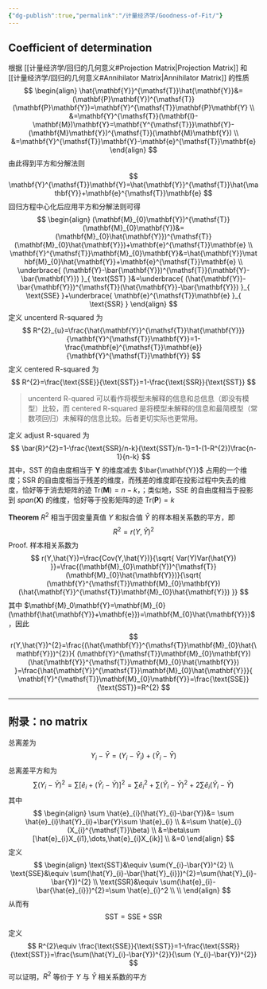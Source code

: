 ```yaml
---
{"dg-publish":true,"permalink":"/计量经济学/Goodness-of-Fit/"}
---
```


## Coefficient of determination

根据 [[计量经济学/回归的几何意义#Projection Matrix\|Projection Matrix]] 和 [[计量经济学/回归的几何意义#Annihilator Matrix\|Annihilator Matrix]] 的性质
$$
\begin{align}
\hat{\mathbf{Y}}^{\mathsf{T}}\hat{\mathbf{Y}}&=(\mathbf{P}\mathbf{Y})^{\mathsf{T}}(\mathbf{P}\mathbf{Y})=\mathbf{Y}^{\mathsf{T}}\mathbf{P}\mathbf{Y} \\
&=\mathbf{Y}^{\mathsf{T}}(\mathbf{I}-\mathbf{M})\mathbf{Y}=\mathbf{Y^{\mathsf{T}}}\mathbf{Y}-(\mathbf{M}\mathbf{Y})^{\mathsf{T}}(\mathbf{M}\mathbf{Y}) \\
&=\mathbf{Y}^{\mathsf{T}}\mathbf{Y}-\mathbf{e}^{\mathsf{T}}\mathbf{e}
\end{align}
$$
由此得到平方和分解法则
$$
\mathbf{Y}^{\mathsf{T}}\mathbf{Y}=\hat{\mathbf{Y}}^{\mathsf{T}}\hat{\mathbf{Y}}+\mathbf{e}^{\mathsf{T}}\mathbf{e}
$$
回归方程中心化后应用平方和分解法则可得
$$
\begin{align}
(\mathbf{M}_{0}\mathbf{Y})^{\mathsf{T}}(\mathbf{M}_{0}\mathbf{Y})&=(\mathbf{M}_{0}\hat{\mathbf{Y}})^{\mathsf{T}}(\mathbf{M}_{0}\hat{\mathbf{Y}})+\mathbf{e}^{\mathsf{T}}\mathbf{e} \\
\mathbf{Y}^{\mathsf{T}}\mathbf{M}_{0}\mathbf{Y}&=\hat{\mathbf{Y}}\mathbf{M}_{0}\hat{\mathbf{Y}}+\mathbf{e}^{\mathsf{T}}\mathbf{e} \\
\underbrace{ (\mathbf{Y}-\bar{\mathbf{Y}})^{\mathsf{T}}(\mathbf{Y}-\bar{\mathbf{Y}}) }_{ \text{SST} }&=\underbrace{ (\hat{\mathbf{Y}}-\bar{\mathbf{Y}})^{\mathsf{T}}(\hat{\mathbf{Y}}-\bar{\mathbf{Y}}) }_{ \text{SSE} }+\underbrace{ \mathbf{e}^{\mathsf{T}}\mathbf{e} }_{ \text{SSR} }
\end{align}
$$
定义 uncenterd R-squared 为
$$
R^{2}_{u}=\frac{\hat{\mathbf{Y}}^{\mathsf{T}}\hat{\mathbf{Y}}}{\mathbf{Y}^{\mathsf{T}}\mathbf{Y}}=1-\frac{\mathbf{e}^{\mathsf{T}}\mathbf{e}}{\mathbf{Y}^{\mathsf{T}}\mathbf{Y}}
$$
定义 centered R-squared 为
$$
R^{2}=\frac{\text{SSE}}{\text{SST}}=1-\frac{\text{SSR}}{\text{SST}}
$$
> uncenterd R-quared 可以看作将模型未解释的信息和总信息（即没有模型）比较，而 centered R-squared 是将模型未解释的信息和最简模型（常数项回归）未解释的信息比较。后者更切实际也更常用。

定义 adjust R-squared 为
$$
\bar{R}^{2}=1-\frac{\text{SSR}/n-k}{\text{SST}/n-1}=1-(1-R^{2})\frac{n-1}{n-k}
$$
其中，$\text{SST}$ 的自由度相当于 $\mathbf{Y}$ 的维度减去 $\bar{\mathbf{Y}}$ 占用的一个维度；$\text{SSR}$ 的自由度相当于残差的维度，而残差的维度即在投影过程中失去的维度，恰好等于消去矩阵的迹 $\mathrm{Tr}(\mathbf{M})=n-k$，；类似地，$\text{SSE}$ 的自由度相当于投影到 $span(\mathbf{X})$ 的维度，恰好等于投影矩阵的迹 $\mathrm{Tr}(\mathbf{P})=k$

**Theorem** $R^{2}$ 相当于因变量真值 $Y$ 和拟合值 $\hat{Y}$ 的样本相关系数的平方，即
$$R^{2}=r(Y,\hat{Y})^{2}$$
Proof.
样本相关系数为
$$
r(Y,\hat{Y})=\frac{Cov(Y,\hat{Y})}{\sqrt{ Var(Y)Var(\hat{Y}) }}=\frac{(\mathbf{M}_{0}\mathbf{Y})^{\mathsf{T}}(\mathbf{M}_{0}\hat{\mathbf{Y}})}{\sqrt{ (\mathbf{Y}^{\mathsf{T}}\mathbf{M}_{0}\mathbf{Y})(\hat{\mathbf{Y}}^{\mathsf{T}}\mathbf{M}_{0}\hat{\mathbf{Y}}) }}
$$
其中 $\mathbf{M}_0\mathbf{Y}=\mathbf{M}_{0}(\mathbf{\hat{\mathbf{Y}}+\mathbf{e}})=\mathbf{M_{0}\hat{\mathbf{Y}}}$，因此
$$
r(Y,\hat{Y})^{2}=\frac{(\hat{\mathbf{Y}}^{\mathsf{T}}\mathbf{M}_{0}\hat{\mathbf{Y}})^{2}}{ (\mathbf{Y}^{\mathsf{T}}\mathbf{M}_{0}\mathbf{Y})(\hat{\mathbf{Y}}^{\mathsf{T}}\mathbf{M}_{0}\hat{\mathbf{Y}}) }=\frac{\hat{\mathbf{Y}}^{\mathsf{T}}\mathbf{M}_{0}\hat{\mathbf{Y}}}{ \mathbf{Y}^{\mathsf{T}}\mathbf{M}_{0}\mathbf{Y}}=\frac{\text{SSE}}{\text{SST}}=R^{2}
$$


---

## 附录：no matrix

总离差为
$$
Y_{i}-\bar{Y}=(Y_{i}-\hat{Y}_{i})+(\hat{Y}_{i}-\bar{Y})
$$
总离差平方和为
$$
\sum(Y_{i}-\bar{Y})^2=\sum[\hat{e}_{i}+(\hat{Y}_{i}-\bar{Y})]^{2}=\sum \hat{e}_{i}^{2}+\sum (\hat{Y}_{i}-\bar{Y})^{2}+2\sum \hat{e}_{i}(\hat{Y}_{i}-\bar{Y})
$$
其中
$$
\begin{align}
\sum \hat{e}_{i}(\hat{Y}_{i}-\bar{Y})&=
\sum \hat{e}_{i}\hat{Y}_{i}+\bar{Y}\sum \hat{e}_{i}  \\
&=\sum \hat{e}_{i}(X_{i}^{\mathsf{T}}\beta) \\
&=\beta\sum [\hat{e}_{i}X_{i1},\dots,\hat{e}_{i}X_{ik}] \\
&=0
\end{align}
$$
定义
$$
\begin{align}
\text{SST}&\equiv \sum(Y_{i}-\bar{Y})^{2} \\
\text{SSE}&\equiv \sum(\hat{Y}_{i}-\bar{\hat{Y}_{i}})^{2}=\sum(\hat{Y}_{i}-\bar{Y})^{2} \\
\text{SSR}&\equiv \sum(\hat{e}_{i}-\bar{\hat{e}_{i}})^{2}=\sum \hat{e}_{i}^2 \\ \\
\end{align}
$$
从而有
$$
\text{SST}=\text{SSE}+\text{SSR}
$$

定义
$$
R^{2}\equiv \frac{\text{SSE}}{\text{SST}}=1-\frac{\text{SSR}}{\text{SST}}=\frac{\sum(\hat{Y}_{i}-\bar{Y})^{2}}{\sum (Y_{i}-\bar{Y})^{2}}
$$
可以证明，$R^2$ 等价于 $Y$ 与 $\hat{Y}$ 相关系数的平方

